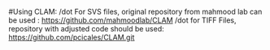 #Using CLAM:
/dot For SVS files, original repository from mahmood lab can be used : https://github.com/mahmoodlab/CLAM
/dot for TIFF Files, repository with adjusted code should be used: https://github.com/pcicales/CLAM.git
